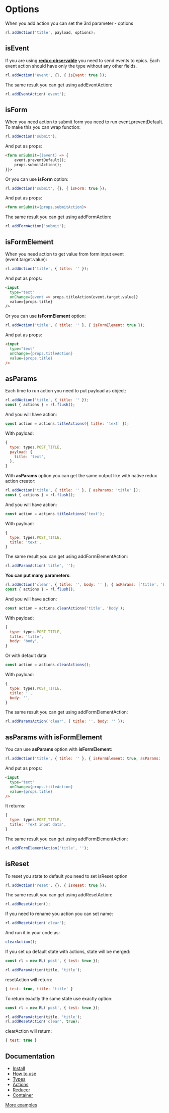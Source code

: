 # Options

When you add action you can set the 3rd parameter - options

```javascript
rl.addAction('title', payload, options);
```
## isEvent

If you are using **[redux-observable](https://redux-observable.js.org/)** you need to send events to epics.
Each event action should have only the type without any other fields.

```javascript
rl.addAction('event', {}, { isEvent: true });
```
The same result you can get using addEventAction:

```javascript
rl.addEventAction('event');
```

## isForm

When you need action to submit form you need to run event.preventDefault.
To make this you can wrap function:

```javascript
rl.addAction('submit');
```

And put as props:

```html
<form onSubmit={(event) => {
    event.preventDefault();
    props.submitAction();
}}>
```

Or you can use **isForm** option:

```javascript
rl.addAction('submit', {}, { isForm: true });
```

And put as props:

```html
<form onSubmit={props.submitAction}>
```

The same result you can get using addFormAction:

```javascript
rl.addFormAction('submit');
```

## isFormElement

When you need action to get value from form input event (event.target.value):

```javascript
rl.addAction('title', { title: '' });
```

And put as props:

```html
<input
  type="text"
  onChange={event => props.titleAction(event.target.value)}
  value={props.title}
/>
```
Or you can use **isFormElement** option:

```javascript
rl.addAction('title', { title: '' }, { isFormElement: true });
```
And put as props:

```html
<input
  type="text"
  onChange={props.titleAction}
  value={props.title}
/>
```

## asParams

Each time to run action you need to put payload as object:

```javascript
rl.addAction('title', { title: '' });
const { actions } = rl.flush();
```
And you will have action:

```javascript
const action = actions.titleActions({ title: 'text' });
```
With payload:

```javascript
{
  type: types.POST_TITLE,
  payload: {
    title: 'text',
  },
}
```

With **asParams** option you can get the same output like with native redux action creator:

```javascript
rl.addAction('title', { title: '' }, { asParams: 'title' });
const { actions } = rl.flush();
```
And you will have action:

```javascript
const action = actions.titleActions('text');
```
With payload:

```javascript
{
  type: types.POST_TITLE,
  title: 'text',
}
```

The same result you can get using addFormElementAction:

```javascript
rl.addParamAction('title', '');
```

**You can put many parameters**:

```javascript
rl.addAction('clear', { title: '', body: '' }, { asParams: ['title', 'body'] });
const { actions } = rl.flush();
```
And you will have action:

```javascript
const action = actions.clearActions('title', 'body');
```
With payload:

```javascript
{
  type: types.POST_TITLE,
  title: 'title',
  body: 'body',
}
```
Or with default data:

```javascript
const action = actions.clearActions();
```
With payload:

```javascript
{
  type: types.POST_TITLE,
  title: '',
  body: '',
}
```

The same result you can get using addFormElementAction:

```javascript
rl.addParamsAction('clear', { title: '', body: '' });
```

## asParams with isFormElement

You can use **asParams** option with **isFormElement**:

```javascript
rl.addAction('title', { title: '' }, { isFormElement: true, asParams: 'title' });
```
And put as props:

```html
<input
  type="text"
  onChange={props.titleAction}
  value={props.title}
/>
```
It returns:

```javascript
{
  type: types.POST_TITLE,
  title: 'Text input data',
}
```

The same result you can get using addFormElementAction:

```javascript
rl.addFormElementAction('title', '');
```

## isReset

To reset you state to default you need to set isReset option

```javascript
rl.addAction('reset', {}, { isReset: true });
```
The same result you can get using addResetAction:

```javascript
rl.addResetAction();
```

If you need to rename you action you can set name:

```javascript
rl.addResetAction('clear');
```

And run it in your code as:

```javascript
clearAction();
```

If you set up default state with actions, state will be merged:

```javascript
const rl = new RL('post', { test: true });

rl.addParamAction(title, 'title');
```

resetAction will return:

```javascript
{ test: true, title: 'title' }
```

To return exactly the same state use exactly option:

```javascript
const rl = new RL('post', { test: true });

rl.addParamAction(title, 'title');
rl.addResetAction('clear', true);
```

clearAction will return:

```javascript
{ test: true }
```

## Documentation

 * [Install](https://github.com/evheniy/redux-lazy/blob/master/docs/install.md)
 * [How to use](https://github.com/evheniy/redux-lazy/blob/master/docs/use.md)
 * [Types](https://github.com/evheniy/redux-lazy/blob/master/docs/types.md)
 * [Actions](https://github.com/evheniy/redux-lazy/blob/master/docs/actions.md)
 * [Reducer](https://github.com/evheniy/redux-lazy/blob/master/docs/reducer.md)
 * [Container](https://github.com/evheniy/redux-lazy/blob/master/docs/container.md)

[More examples](https://github.com/evheniy/redux-lazy/blob/master/tests/actions.js)

